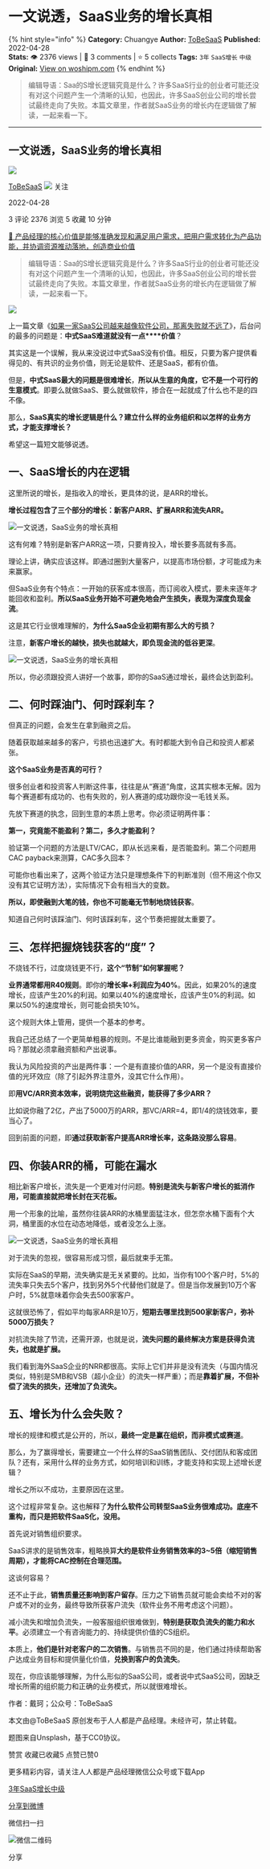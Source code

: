 # 一文说透，SaaS业务的增长真相
{% hint style="info" %}
**Category:** Chuangye
**Author:** [ToBeSaaS](https://www.woshipm.com/u/1341134)
**Published:** 2022-04-28  
**Stats:** 👁️ 2376 views | 💬 3 comments | ⭐ 5 collects
**Tags:** `3年` `SaaS增长` `中级`
**Original:** [View on woshipm.com](https://www.woshipm.com/chuangye/5416636.html)
{% endhint %}
> 编辑导语：Saa的S增长逻辑究竟是什么？许多SaaS行业的创业者可能还没有对这个问题产生一个清晰的认知，也因此，许多SaaS创业公司的增长尝试最终走向了失败。本篇文章里，作者就SaaS业务的增长内在逻辑做了解读，一起来看一下。

---

## 一文说透，SaaS业务的增长真相

[![](https://static.qidianla.com/woshipm_def_head_1.jpg?imageView2/1/w/72/h/72/q/100)](https://www.woshipm.com/u/1341134)

[ToBeSaaS](https://www.woshipm.com/u/1341134) ![](https://static.woshipm.com/tag/1101_1@2x.png) 关注

2022-04-28

3 评论 2376 浏览 5 收藏 10 分钟

[🔗 产品经理的核心价值是能够准确发现和满足用户需求，把用户需求转化为产品功能，并协调资源推动落地，创造商业价值](https://ke.qidianla.com/courses/90pm)

> 编辑导语：Saa的S增长逻辑究竟是什么？许多SaaS行业的创业者可能还没有对这个问题产生一个清晰的认知，也因此，许多SaaS创业公司的增长尝试最终走向了失败。本篇文章里，作者就SaaS业务的增长内在逻辑做了解读，一起来看一下。

![](https://image.woshipm.com/wp-files/2022/04/aCDVPgiLwLyZcRVQiuAd.jpg)

上一篇文章《[如果一家SaaS公司越来越像软件公司，那离失败就不远了](http://www.woshipm.com/it/5410985.html)》，后台问的最多的问题是：**中式SaaS难道就****没有****一点****价值**？

其实这是一个误解，我从来没说过中式SaaS没有价值。相反，只要为客户提供看得见的、有共识的业务价值，则无论是软件、还是SaaS，都有价值。

但是，**中式SaaS最大的问题是很难增长**，**所以从生意的角度，它不是一个可行的生意模式**。即要么就做SaaS、要么就做软件，掺合在一起就成了什么也不是的四不像。

那么，**SaaS真实的增长逻辑是什么？建立什么样的业务组织和以怎样的业务方式，才能支撑增长？**

希望这一篇短文能够说透。

## 一、SaaS增长的内在逻辑

这里所说的增长，是指收入的增长，更具体的说，是ARR的增长。

**增长过程包含了三个部分的增长：新客户ARR、扩展ARR和流失ARR。**

![一文说透，SaaS业务的增长真相](https://image.woshipm.com/wp-files/2022/04/sAWid3PKVFnMvTUHPzfs.png)

这有何难？特别是新客户ARR这一项，只要肯投入，增长要多高就有多高。

理论上讲，确实应该这样。即通过圈到大量客户，以提高市场份额，才可能成为未来赢家。

但SaaS业务有个特点：一开始的获客成本很高，而订阅收入模式，要未来逐年才能回收和盈利。**所以SaaS业务开始不可避免地会产生损失，表现为深度负现金流**。

这是其它行业很难理解的，**为什么SaaS企业初期有那么大的亏损？**

注意，**新客户增长的越快，损失也就越大，即负现金流的低谷更深**。

![一文说透，SaaS业务的增长真相](https://image.woshipm.com/wp-files/2022/04/FcEjw8Ue513N2IFWzcaR.png)

所以，你必须跟投资人讲好一个故事，即你的SaaS通过增长，最终会达到盈利。

## 二、何时踩油门、何时踩刹车？

但真正的问题，会发生在拿到融资之后。

随着获取越来越多的客户，亏损也迅速扩大。有时都能大到令自己和投资人都紧张。

**这个SaaS业务是否真的可行？**

很多创业者和投资客人判断这件事，往往是从“赛道”角度，这其实根本无解。因为每个赛道都有成功的、也有失败的，别人赛道的成功跟你没一毛钱关系。

先放下赛道的执念，回到生意的本质上思考。你必须证明两件事：

**第一，究竟能不能盈利？第二，多久才能盈利？**

验证第一个问题的方法是LTV/CAC，即从长远来看，是否能盈利。第二个问题用CAC payback来测算，CAC多久回本？

可能你也看出来了，这两个验证方法只是理想条件下的判断准则（但不用这个你又没有其它证明方法），实际情况下会有相当大的变数。

**所以，即使融到大笔的钱，你也不可能毫无节制地烧钱获客**。

知道自己何时该踩油门、何时该踩刹车，这个节奏把握就太重要了。

## 三、怎样把握烧钱获客的“度”？

不烧钱不行，过度烧钱更不行，**这个“节制”如何掌握呢？**

**业界通常都用R40规则**。即你的**增长率+利润应****为****40%**。因此，如果20%的速度增长，应该产生20%的利润。如果以40%的速度增长，应该产生0%的利润。如果以50%的速度增长，则可能会损失10%。

这个规则大体上管用，提供一个基本的参考。

我自己还总结了一个更简单粗暴的规则。不是比谁能融到更多资金，购买更多客户吗？那就必须拿融资额和产出说事。

我认为风险投资的产出是两件事：一个是有直接价值的ARR，另一个是没有直接价值的光环效应（除了引起外界注意外，没其它什么作用）。

即**用VC/ARR资本效率，说明烧完这些融资，能获得了多少ARR？**

比如说你融了2亿，产出了5000万的ARR，那VC/ARR=4，即1/4的烧钱效率，要当心了。

回到前面的问题，即**通过获取新客户提高ARR增长率，这条路没那么容易**。

## 四、你装ARR的桶，可能在漏水

相比新客户增长，流失是一个更难对付问题。**特别是流失与新客户增长的抵消作用，可能直接就把增长封在天花板。**

用一个形象的比喻，虽然你往装ARR的水桶里面猛注水，但怎奈水桶下面有个大洞，桶里面的水位在动态地降低，或者没怎么上涨。

![一文说透，SaaS业务的增长真相](https://image.woshipm.com/wp-files/2022/04/SoIOwWzydxqZwlRSH9bT.png)

对于流失的忽视，很容易形成习惯，最后就束手无策。

实际在SaaS的早期，流失确实是无关紧要的。比如，当你有100个客户时，5%的流失率只失去5个客户，找到另外5个代替他们就是了。但是当你发展到10万个客户时，5%就意味着你会失去500家客户。

这就很恐怖了，假如平均每家ARR是10万，**短期去哪里找到500家新客户，弥补5000万损失？**

对抗流失除了节流，还需开源，也就是说，**流失问题的最终解决方案是获得负流失，也就是扩展。**

我们看到海外SaaS企业的NRR都很高。实际上它们并非是没有流失（与国内情况类似，特别是SMB和VSB（超小企业）的流失一样严重）；而是**靠着扩展，不但补偿了流失的损失，还增加了负流失。**

## 五、增长为什么会失败？

增长的规律和模式是公开的，所以，**最终一定是赢在组织，而非模式或赛道**。

那么，为了赢得增长，需要建立一个什么样的SaaS销售团队、交付团队和客成团队？还有，采用什么样的业务方式，如何培训和训练，才能支持和实现上述增长逻辑？

增长之所以不成功，主要原因在这里。

这个过程非常复杂。这也解释了**为什么软件公司转型SaaS业务很难成功。底座不重构，而只是把软件SaaS化，没用。**

首先说对销售组织要求。

SaaS讲求的是销售效率，粗略换算**大约是软件业务销售效率的3~5倍（缩短销售周期），才能将CAC控制在合理范围。**

这谈何容易？

还不止于此，**销售质量还影响到客户留存**。压力之下销售员就可能会卖给不对的客户或不对的业务，最终导致所获客户流失（软件业务不用考虑这个问题）。

减小流失和增加负流失，一般客服组织很难做到，**特别是获取负流失的能力和水平**。必须建立一个有咨询能力的、持续提供价值的CS组织。

本质上，**他们是针对老客户的二次销售**。与销售员不同的是，他们通过持续帮助客户达成业务目标和提供量化价值，**兑换到客户的负流失**。

现在，你应该能够理解，为什么形似的SaaS公司，或者说中式SaaS公司，因缺乏增长所需的组织能力和正确的业务模式，所以就很难增长。

作者：戴珂；公众号：ToBeSaaS

本文由@ToBeSaaS 原创发布于人人都是产品经理。未经许可，禁止转载。

题图来自Unsplash，基于CC0协议。

赞赏 收藏已收藏5 点赞已赞0

更多精彩内容，请关注人人都是产品经理微信公众号或下载App

[3年](https://www.woshipm.com/tag/3%e5%b9%b4)[SaaS增长](https://www.woshipm.com/tag/saas%e5%a2%9e%e9%95%bf)[中级](https://www.woshipm.com/tag/%e4%b8%ad%e7%ba%a7)

[分享到微博](https://service.weibo.com/share/share.php?appkey=2775287854&title=一文说透，SaaS业务的增长真相&url=https://www.woshipm.com/chuangye/5416636.html&pic=https://image.woshipm.com/wp-files/2022/04/aCDVPgiLwLyZcRVQiuAd.jpg)

微信扫一扫

![微信二维码](https://api.pwmqr.com/qrcode/create/?url=https://www.woshipm.com/chuangye/5416636.html)

分享